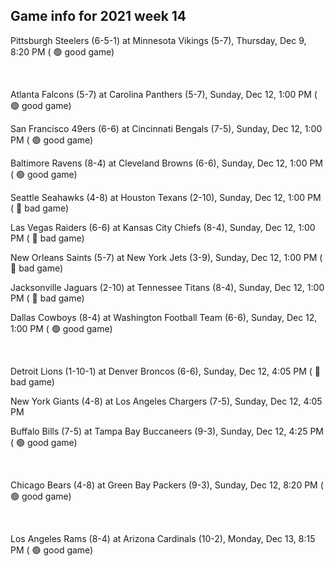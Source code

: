 ## Game info for 2021 week 14
Pittsburgh Steelers (6-5-1) at Minnesota Vikings (5-7), Thursday, Dec 9, 8:20 PM (	:green_circle: good game)


<br/>

Atlanta Falcons (5-7) at Carolina Panthers (5-7), Sunday, Dec 12, 1:00 PM (	:green_circle: good game)

San Francisco 49ers (6-6) at Cincinnati Bengals (7-5), Sunday, Dec 12, 1:00 PM (	:green_circle: good game)

Baltimore Ravens (8-4) at Cleveland Browns (6-6), Sunday, Dec 12, 1:00 PM (	:green_circle: good game)

Seattle Seahawks (4-8) at Houston Texans (2-10), Sunday, Dec 12, 1:00 PM (	:red_circle: bad game)

Las Vegas Raiders (6-6) at Kansas City Chiefs (8-4), Sunday, Dec 12, 1:00 PM (	:red_circle: bad game)

New Orleans Saints (5-7) at New York Jets (3-9), Sunday, Dec 12, 1:00 PM (	:red_circle: bad game)

Jacksonville Jaguars (2-10) at Tennessee Titans (8-4), Sunday, Dec 12, 1:00 PM (	:red_circle: bad game)

Dallas Cowboys (8-4) at Washington Football Team (6-6), Sunday, Dec 12, 1:00 PM (	:green_circle: good game)


<br/>

Detroit Lions (1-10-1) at Denver Broncos (6-6), Sunday, Dec 12, 4:05 PM (	:red_circle: bad game)

New York Giants (4-8) at Los Angeles Chargers (7-5), Sunday, Dec 12, 4:05 PM

Buffalo Bills (7-5) at Tampa Bay Buccaneers (9-3), Sunday, Dec 12, 4:25 PM (	:green_circle: good game)


<br/>

Chicago Bears (4-8) at Green Bay Packers (9-3), Sunday, Dec 12, 8:20 PM (	:green_circle: good game)


<br/>

Los Angeles Rams (8-4) at Arizona Cardinals (10-2), Monday, Dec 13, 8:15 PM (	:green_circle: good game)

